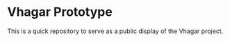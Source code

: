 # Vhagar Prototype

This is a quick repository to serve as a public display of the Vhagar project. 
